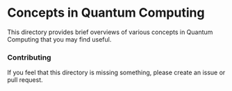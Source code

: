# Concepts in Quantum Computing

This directory provides brief overviews of various concepts in Quantum Computing that
you may find useful.

### Contributing

If you feel that this directory is missing something, please create an issue or pull request.
